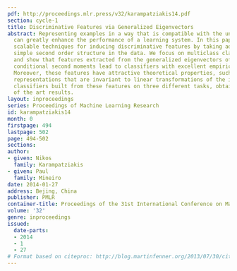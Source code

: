 ```yaml
---
pdf: http://proceedings.mlr.press/v32/karampatziakis14.pdf
section: cycle-1
title: Discriminative Features via Generalized Eigenvectors
abstract: Representing examples in a way that is compatible with the underlying classifier
  can greatly enhance the performance of a learning system. In this paper we investigate
  scalable techniques for inducing discriminative features by taking advantage of
  simple second order structure in the data. We focus on multiclass classification
  and show that features extracted from the generalized eigenvectors of the class
  conditional second moments lead to classifiers with excellent empirical performance.
  Moreover, these features have attractive theoretical properties, such as inducing
  representations that are invariant to linear transformations of the input. We evaluate
  classifiers built from these features on three different tasks, obtaining state
  of the art results.
layout: inproceedings
series: Proceedings of Machine Learning Research
id: karampatziakis14
month: 0
firstpage: 494
lastpage: 502
page: 494-502
sections: 
author:
- given: Nikos
  family: Karampatziakis
- given: Paul
  family: Mineiro
date: 2014-01-27
address: Bejing, China
publisher: PMLR
container-title: Proceedings of the 31st International Conference on Machine Learning
volume: '32'
genre: inproceedings
issued:
  date-parts:
  - 2014
  - 1
  - 27
# Format based on citeproc: http://blog.martinfenner.org/2013/07/30/citeproc-yaml-for-bibliographies/
---
```

